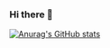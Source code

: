 ### Hi there 👋

[![Anurag's GitHub stats](https://github-readme-stats.vercel.app/api?username=gabo4466)](https://github.com/anuraghazra/github-readme-stats)

<!--
**gabo4466/gabo4466** is a ✨ _special_ ✨ repository because its `README.md` (this file) appears on your GitHub profile.

Here are some ideas to get you started:

- 🔭 I’m currently working on ...
- 🌱 I’m currently learning ...
- 👯 I’m looking to collaborate on ...
- 🤔 I’m looking for help with ...
- 💬 Ask me about ...
- 📫 How to reach me: ...
- 😄 Pronouns: ...
- ⚡ Fun fact: ...
-->

